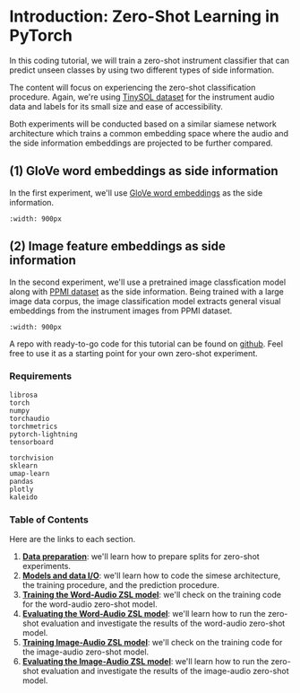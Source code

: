 # Introduction: Zero-Shot Learning in PyTorch

In this coding tutorial, we will train a zero-shot instrument classifier that can predict unseen classes by using two different types of side information. 

The content will focus on experiencing the zero-shot classification procedure. Again, we're using [TinySOL dataset](https://zenodo.org/record/3685367) for the instrument audio data and labels for its small size and ease of accessibility. 

Both experiments will be conducted based on a similar siamese network architecture which trains a common embedding space where the audio and the side information embeddings are projected to be further compared. 

## (1) GloVe word embeddings as side information 

In the first experiment, we'll use [GloVe word embeddings](https://nlp.stanford.edu/projects/glove/) as the side information.

```{figure} ../assets/zsl/zsl_coding_ex02.png
:width: 900px
```

## (2) Image feature embeddings as side information 

In the second experiment, we'll use a pretrained image classfication model along with [PPMI dataset](https://ai.stanford.edu/~bangpeng/ppmi.html) as the side information. Being trained with a large image data corpus, the image classification model extracts general visual embeddings from the instrument images from PPMI dataset. 

```{figure} ../assets/zsl/zsl_coding_ex01.png
:width: 900px
```

A repo with ready-to-go code for this tutorial can be found on [github](https://github.com/music-fsl-zsl/music_zsl). Feel free to use it as a starting point for your own zero-shot experiment.

### Requirements

```
librosa
torch
numpy
torchaudio
torchmetrics
pytorch-lightning
tensorboard

torchvision
sklearn
umap-learn
pandas
plotly
kaleido
```

### Table of Contents

Here are the links to each section. 

1. [**Data preparation**](/zsl-example/data_prep.html): we'll learn how to prepare splits for zero-shot experiments.
2. [**Models and data I/O**](/zsl-example/model.html): we'll learn how to code the simese architecture, the training procedure, and the prediction procedure.  
3. [**Training the Word-Audio ZSL model**](/zsl-example/zsl_training_word_audio.html): we'll check on the training code for the word-audio zero-shot model.
4. [**Evaluating the Word-Audio ZSL model**](/zsl-example/zsl_eval_word_audio.html): we'll learn how to run the zero-shot evaluation and investigate the results of the word-audio zero-shot model.
5. [**Training Image-Audio ZSL model**](/zsl-example/zsl_training_image_audio.html): we'll check on the training code for the image-audio zero-shot model.
6. [**Evaluating the Image-Audio ZSL model**](/zsl-example/zsl_eval_image_audio.html): we'll learn how to run the zero-shot evaluation and investigate the results of the image-audio zero-shot model.


